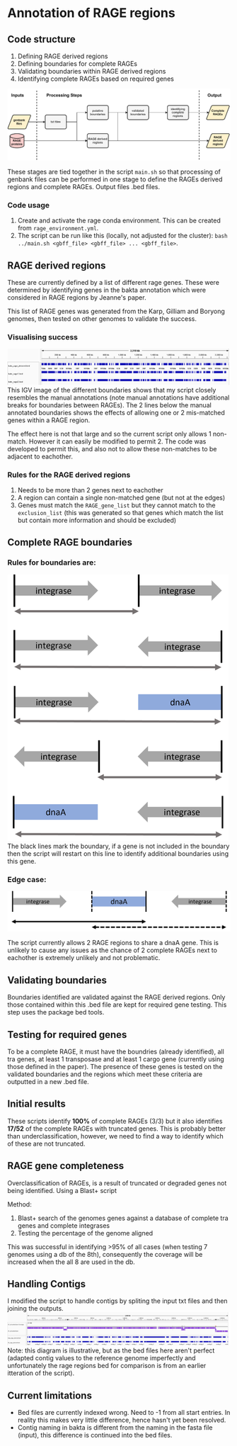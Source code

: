 # Annotation of RAGE regions
## Code structure 
1. Defining RAGE derived regions
2. Defining boundaries for complete RAGEs
3. Validating boundaries within RAGE derived regions
4. Identifying complete RAGEs based on required genes

![workflow](./diagrams/code_workflow.png)

These stages are tied together in the script `main.sh` so that processing of genbank files can be performed in one stage to define the RAGEs derived regions and complete RAGEs. Output files .bed files.

### Code usage
1. Create and activate the rage conda environment. This can be created from `rage_environment.yml`.
2. The script can be run like this (locally, not adjusted for the cluster):  `bash ../main.sh <gbff_file> <gbff_file> ... <gbff_file>`. 

## RAGE derived regions
These are currently defined by a list of different rage genes. These were determined by identifying genes in the bakta annotation which were considered in RAGE regions by Jeanne's paper. 

This list of RAGE genes was generated from the Karp, Gilliam and Boryong genomes, then tested on other genomes to validate the success.

### Visualising success
![kato rage derived regions](./diagrams/kato_rage_derived.png)
This IGV image of the different boundaries shows that my script closely resembles the manual annotations (note manual annotations have additional breaks for boundaries between RAGEs). The 2 lines below the manual annotated boundaries shows the effects of allowing one or 2 mis-matched genes within a RAGE region.

The effect here is not that large and so the current script only allows 1 non-match. However it can easily be modified to permit 2. The code was developed to permit this, and also not to allow these non-matches to be adjacent to eachother. 

### Rules for the RAGE derived regions
1. Needs to be more than 2 genes next to eachother
2. A region can contain a single non-matched gene (but not at the edges)
3. Genes must match the `RAGE_gene_list` but they cannot match to the `exclusion_list` (this was generated so that genes which match the list but contain more information and should be excluded)


## Complete RAGE boundaries
### Rules for boundaries are:
<img src="https://github.com/OKyne1/ot_genome_project/blob/main/2_annotation_scripts/4_rage_classification/diagrams/rage_boundaries_conditions.png" width="500">
The black lines mark the boundary, if a gene is not included in the boundary then the script will restart on this line to identify additional boundaries using this gene.

### Edge case:
<img src="https://github.com/OKyne1/ot_genome_project/blob/main/2_annotation_scripts/4_rage_classification/diagrams/edge_case.png" width="800">

The script currently allows 2 RAGE regions to share a dnaA gene. This is unlikely to cause any issues as the chance of 2 complete RAGEs next to eachother is extremely unlikely and not problematic.


## Validating boundaries
Boundaries identified are validated against the RAGE derived regions. Only those contained within this .bed file are kept for required gene testing. This step uses the package bed tools.


## Testing for required genes
To be a complete RAGE, it must have the boundries (already identified), all tra genes, at least 1 transposase and at least 1 cargo gene (currently using those defined in the paper). The presence of these genes is tested on the validated boundaries and the regions which meet these criteria are outputted in a new .bed file.


## Initial results
These scripts identify **100%** of complete RAGEs (3/3) but it also identifies **17/52** of the complete RAGEs with truncated genes. This is probably better than underclassification, however, we need to find a way to identify which of these are not truncated.


## RAGE gene completeness
Overclassification of RAGEs, is a result of truncated or degraded genes not being identified. Using a Blast+ script 

Method:
1. Blast+ search of the genomes genes against a database of complete tra genes and complete integrases
2. Testing the percentage of the genome aligned

This was successful in identifying >95% of all cases (when testing 7 genomes using a db of the 8th), consequently the coverage will be increased when the all 8 are used in the db.

## Handling Contigs
I modified the script to handle contigs by spliting the input txt files and then joining the outputs. 
![kato rage derived regions](./diagrams/contig_vs_complete_rage_derived2.png)
Note: this diagram is illustrative, but as the bed files here aren't perfect (adapted contig values to the reference genome imperfectly and unfortunately the rage regions bed for comparison is from an earlier itteration of the script).


## Current limitations
- Bed files are currently indexed wrong. Need to -1 from all start entries. In reality this makes very little difference, hence hasn't yet been resolved.
- Contig naming in bakta is different from the naming in the fasta file (input), this difference is continued into the bed files.
